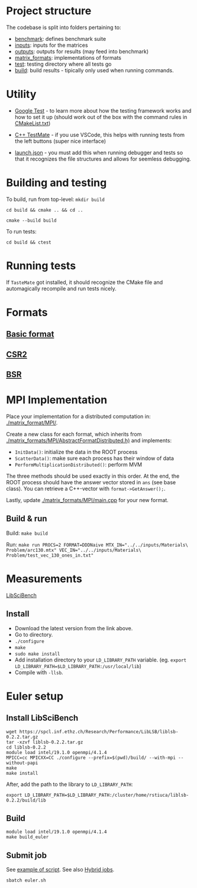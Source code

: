 # Project structure

The codebase is split into folders pertaining to:

- [benchmark](./benchmark): defines benchmark suite
- [inputs](./inputs): inputs for the matrices
- [outputs](./outputs): outputs for results (may feed into benchmark)
- [matrix_formats](./matrix_formats): implementations of formats
- [test](./test): testing directory where all tests go
- [build](.build): build results - tipically only used when running commands.

# Utility

- [Google Test](https://google.github.io/googletest/quickstart-cmake.html) - to learn more about how the testing framework works and how to set it up (should work out of the box with the command rules in [CMakeList.txt](./CMakeLists.txt))
- [C++ TestMate](matepek.vscode-catch2-test-adapter) - if you use VSCode, this helps with running tests from the left buttons (super nice interface)

- [launch.json](./VSCode/launch.json) - you must add this when running debugger and tests so that it recognizes the file structures and allows for seemless debugging.

# Building and testing

To build, run from top-level:
`mkdir build`

`cd build && cmake .. && cd ..`

`cmake --build build`

To run tests:

`cd build && ctest`

# Running tests

If `TasteMate` got installed, it should recognize the CMake file and automagically recompile and run tests nicely.

# Formats

## [Basic format](./matrix_formats/BasicMatrixFormat.cpp)
## [CSR2](./matrix_formats/CSR2.cpp)
## [BSR](./matrix_formats/BSR.cpp)

# MPI Implementation

Place your implementation for a distributed computation in: [./matrix_format/MPI/](./matrix_formats/MPI/).

Create a new class for each format, which inherits from [./matrix_formats/MPI/AbstractFormatDistributed.h)](./matrix_formats/MPI/AbstractFormatDistributed.h) and implements:
- `InitData()`: initialize the data in the ROOT process
- `ScatterData()`: make sure each process has their window of data
- `PerformMultiplicationDistributed()`: perform MVM

The three methods should be used exactly in this order. At the end, the ROOT process should have the answer vector stored in `ans` (see base class). You can retrieve a C++-vector with `format->GetAnswer();`.

Lastly, update [./matrix_formats/MPI/main.cpp](./matrix_formats/MPI/main.cpp) for your new format.

## Build & run

Build: `make build`

Run: `make run PROCS=2 FORMAT=DDDNaive MTX_IN="../../inputs/Materials\ Problem/arc130.mtx" VEC_IN="../../inputs/Materials\ Problem/test_vec_130_ones_in.txt"`

# Measurements

[LibSciBench](https://spcl.inf.ethz.ch/Research/Performance/LibLSB/)

## Install
- Download the latest version from the link above.
- Go to directory.
- `./configure`
- `make`
- `sudo make install`
- Add installation directory to your `LD_LIBRARY_PATH` variable. (eg. `export LD_LIBRARY_PATH=$LD_LIBRARY_PATH:/usr/local/lib`)
- Compile with `-llsb`.


# Euler setup

## Install LibSciBench
```
wget https://spcl.inf.ethz.ch/Research/Performance/LibLSB/liblsb-0.2.2.tar.gz
tar -xzvf liblsb-0.2.2.tar.gz
cd liblsb-0.2.2
module load intel/19.1.0 openmpi/4.1.4
MPICC=cc MPICXX=CC ./configure --prefix=$(pwd)/build/ --with-mpi --without-papi
make
make install
```

After, add the path to the library to `LD_LIBRARY_PATH`:

`export LD_LIBRARY_PATH=$LD_LIBRARY_PATH:/cluster/home/rstiuca/liblsb-0.2.2/build/lib`

## Build
```
module load intel/19.1.0 openmpi/4.1.4
make build_euler
```

## Submit job
See [example of script](./matrix_formats/MPI/euler.sh). See also [Hybrid jobs](https://scicomp.ethz.ch/wiki/Hybrid_jobs).

`sbatch euler.sh`
